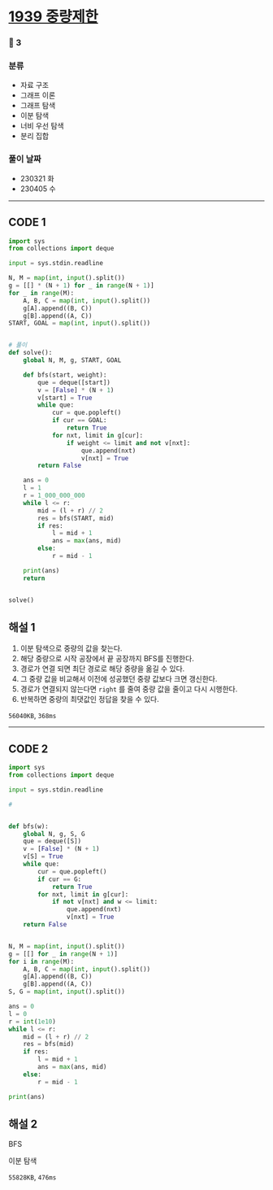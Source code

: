 # [1939 중량제한](https://www.acmicpc.net/problem/1939)

### 🥇 3

### 분류

- 자료 구조
- 그래프 이론
- 그래프 탐색
- 이분 탐색
- 너비 우선 탐색
- 분리 집합

### 풀이 날짜

- 230321 화
- 230405 수

---

## CODE 1

```python
import sys
from collections import deque

input = sys.stdin.readline

N, M = map(int, input().split())
g = [[] * (N + 1) for _ in range(N + 1)]
for _ in range(M):
    A, B, C = map(int, input().split())
    g[A].append((B, C))
    g[B].append((A, C))
START, GOAL = map(int, input().split())


# 풀이
def solve():
    global N, M, g, START, GOAL

    def bfs(start, weight):
        que = deque([start])
        v = [False] * (N + 1)
        v[start] = True
        while que:
            cur = que.popleft()
            if cur == GOAL:
                return True
            for nxt, limit in g[cur]:
                if weight <= limit and not v[nxt]:
                    que.append(nxt)
                    v[nxt] = True
        return False

    ans = 0
    l = 1
    r = 1_000_000_000
    while l <= r:
        mid = (l + r) // 2
        res = bfs(START, mid)
        if res:
            l = mid + 1
            ans = max(ans, mid)
        else:
            r = mid - 1

    print(ans)
    return


solve()

```

## 해설 1

1. 이분 탐색으로 중량의 값을 찾는다.
2. 해당 중량으로 시작 공장에서 끝 공장까지 BFS를 진행한다.
3. 경로가 연결 되면 최단 경로로 해당 중량을 옮길 수 있다.
4. 그 중량 값을 비교해서 이전에 성공했던 중량 값보다 크면 갱신한다.
5. 경로가 연결되지 않는다면 `right` 를 줄여 중량 값을 줄이고 다시 시행한다.
6. 반복하면 중량의 최댓값인 정답을 찾을 수 있다.

`56040KB`, `368ms`

---

## CODE 2

```python
import sys
from collections import deque

input = sys.stdin.readline

#


def bfs(w):
    global N, g, S, G
    que = deque([S])
    v = [False] * (N + 1)
    v[S] = True
    while que:
        cur = que.popleft()
        if cur == G:
            return True
        for nxt, limit in g[cur]:
            if not v[nxt] and w <= limit:
                que.append(nxt)
                v[nxt] = True
    return False


N, M = map(int, input().split())
g = [[] for _ in range(N + 1)]
for i in range(M):
    A, B, C = map(int, input().split())
    g[A].append((B, C))
    g[B].append((A, C))
S, G = map(int, input().split())

ans = 0
l = 0
r = int(1e10)
while l <= r:
    mid = (l + r) // 2
    res = bfs(mid)
    if res:
        l = mid + 1
        ans = max(ans, mid)
    else:
        r = mid - 1

print(ans)

```

## 해설 2

BFS

이분 탐색

`55828KB`, `476ms`
